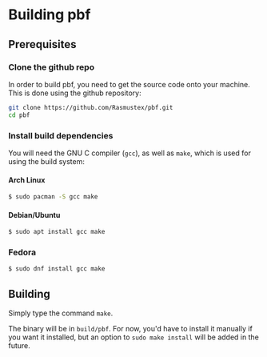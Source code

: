 # Building pbf

## Prerequisites
### Clone the github repo
In order to build pbf, you need to get the source code onto your machine. This is done using the github repository:
```sh
git clone https://github.com/Rasmustex/pbf.git
cd pbf
```

### Install build dependencies
You will need the GNU C compiler (`gcc`), as well as `make`, which is used for using the build system:

#### Arch Linux
```sh
$ sudo pacman -S gcc make 
```
#### Debian/Ubuntu
```sh
$ sudo apt install gcc make 
```
### Fedora
```sh
$ sudo dnf install gcc make 
```
## Building 
Simply type the command `make`.

The binary will be in `build/pbf`. For now, you'd have to install it manually if you want it installed, but an option to `sudo make install` will be added in the future.